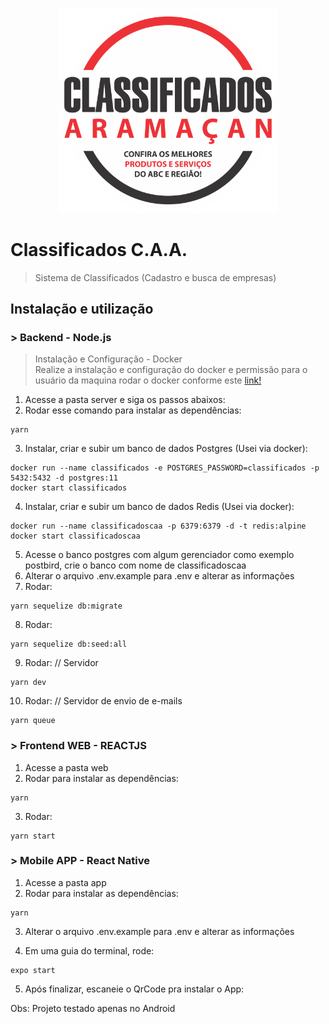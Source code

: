 <p align="center">
  <img width="350" height="auto" src="https://raw.githubusercontent.com/parzivalClaus/classificados-caa/master/web/src/assets/logo.png">
</p>

# Classificados C.A.A.

> Sistema de Classificados (Cadastro e busca de empresas)

## Instalação e utilização

### > Backend - Node.js

> Instalação e Configuração - Docker<br/>
> Realize a instalação e configuração do docker e permissão para o usuário da maquina rodar o docker conforme este <a href="https://docs.docker.com/">link!</a>

1.  Acesse a pasta server e siga os passos abaixos:
2.  Rodar esse comando para instalar as dependências:

```
yarn
```

3.  Instalar, criar e subir um banco de dados Postgres (Usei via docker):

```
docker run --name classificados -e POSTGRES_PASSWORD=classificados -p 5432:5432 -d postgres:11
docker start classificados
```

4.  Instalar, criar e subir um banco de dados Redis (Usei via docker):

```
docker run --name classificadoscaa -p 6379:6379 -d -t redis:alpine
docker start classificadoscaa
```

5.  Acesse o banco postgres com algum gerenciador como exemplo postbird, crie o banco com nome de classificadoscaa
6.  Alterar o arquivo .env.example para .env e alterar as informações
7.  Rodar:

```
yarn sequelize db:migrate
```

8. Rodar:

```
yarn sequelize db:seed:all
```

9. Rodar: // Servidor

```
yarn dev
```

10. Rodar: // Servidor de envio de e-mails

```
yarn queue
```

### > Frontend WEB - REACTJS

1.  Acesse a pasta web
2.  Rodar para instalar as dependências:

```
yarn
```

3.  Rodar:

```
yarn start
```

### > Mobile APP - React Native

1.  Acesse a pasta app
2.  Rodar para instalar as dependências:

```
yarn
```

3.  Alterar o arquivo .env.example para .env e alterar as informações

4.  Em uma guia do terminal, rode:

```
expo start
```

5. Após finalizar, escaneie o QrCode pra instalar o App:

Obs: Projeto testado apenas no Android
